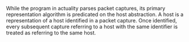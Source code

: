 While the program in actuality parses packet captures, its primary representation algorithm is predicated on the host abstraction.
A host is a representation of a host identified in a packet capture. Once identified, every subsequent capture referring to a host
with the same identifier is treated as referring to the same host.
